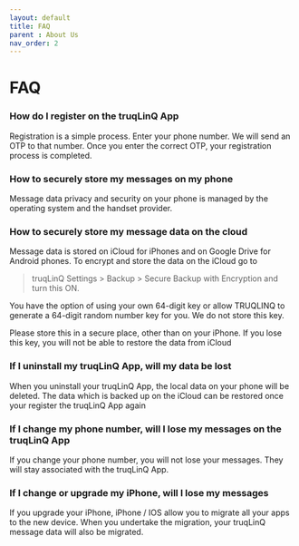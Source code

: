 ```yaml
---
layout: default
title: FAQ
parent : About Us
nav_order: 2
---
```


FAQ
==============

### How do I register on the truqLinQ App
Registration is a simple process. Enter your phone number. We will send an OTP to that number. Once you enter the correct OTP, your registration process is completed.

 

### How to securely store my messages on my phone
Message data privacy and security on your phone is managed by the operating system and the handset provider.

 

### How to securely store my message data on the cloud
Message data is stored on iCloud for iPhones and on Google Drive for Android phones. To encrypt and store the data on the iCloud go to 
> truqLinQ Settings > Backup > Secure Backup with Encryption and turn this ON.

 

You have the option of using your own 64-digit key or allow TRUQLINQ to generate a 64-digit random number key for you. We do not store this key.

 

Please store this in a secure place, other than on your iPhone. If you lose this key, you will not be able to restore the data from iCloud

 

### If I uninstall my truqLinQ App, will my data be lost

 

When you uninstall your truqLinQ App, the local data on your phone will be deleted. The data which is backed up on the iCloud can be restored once your register the truqLinQ App again

 

### If I change my phone number, will I lose my messages on the truqLinQ App

 

If you change your phone number, you will not lose your messages. They will stay associated with the truqLinQ App.

 

### If I change or upgrade my iPhone, will I lose my messages

 

If you upgrade your iPhone, iPhone / IOS allow you to migrate all your apps to the new device. When you undertake the migration, your truqLinQ message data will also be migrated.
